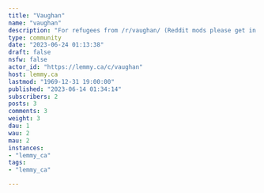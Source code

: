 ```yaml
---
title: "Vaughan" 
name: "vaughan"
description: "For refugees from /r/vaughan/ (Reddit mods please get in touch)For the Canadian city in Ontario, north of Toronto.Rules:1. Treat others the way you want to be treated. Be kind, considerate and accepting. Racism, homophobia, discrimination, etc. will NOT be tolerated.2. Your post must be relevant to Vaughan/York Region or the surrounding areas. If the post does not promote discussion about the city, it is subject to removal. A user who posts multiple irrelevant posts are subject to a PERMANENT BAN.3. Do not self promote and do not duplicate posts. This is spam and will result in removal of the post(s) and ban of the user(s).4. c/Vaughan is a community of discussion, not a marketplace. For buying, selling and advertising."
type: community
date: "2023-06-24 01:13:38"
draft: false
nsfw: false
actor_id: "https://lemmy.ca/c/vaughan"
host: lemmy.ca
lastmod: "1969-12-31 19:00:00"
published: "2023-06-14 01:34:14"
subscribers: 2
posts: 3
comments: 3
weight: 3
dau: 1
wau: 2
mau: 2
instances:
- "lemmy_ca"
tags: 
- "lemmy_ca"

---
```

